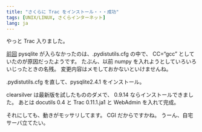 ```yaml
---
title: "さくらに Trac をインストール・・・成功"
tags: [UNIX/LINUX, さくらインターネット]
lang: ja
---
```


やっと Trac 入りました。

[前回](/blog/2008/08/14/failed-to-install-trac-at-sakura-internet/) pysqlite が入らなかったのは、.pydistutils.cfg の中で、 CC=&#8220;gcc&#8221; としていたのが原因だったようです。
たぶん、以前 numpy を入れようとしていろいろいじったときの名残。
変更内容はメモしておかないといけませんね。

.pydistutils.cfg を直して、pysqlite2.4.1 をインストール。

clearsilver は最新版を試したもののダメで、 0.9.14 ならインストールできました。
あとは docutils 0.4 と Trac 0.11.1.ja1 と WebAdmin を入れて完成。

それにしても、動きがモッサリしてます。
CGI だからですかね。
うーん、自宅サーバ立てたい。
